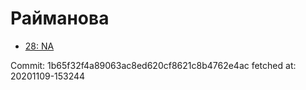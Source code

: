 # Райманова
- [28: NA](28.md)

Commit: 1b65f32f4a89063ac8ed620cf8621c8b4762e4ac
 fetched at: 20201109-153244
